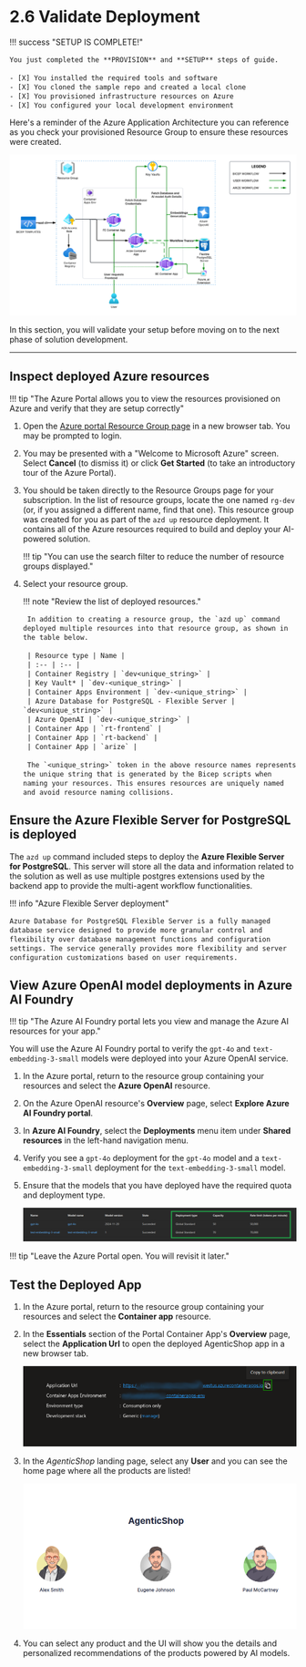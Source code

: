 # 2.6 Validate Deployment

!!! success "SETUP IS COMPLETE!"

    You just completed the **PROVISION** and **SETUP** steps of guide. 

    - [X] You installed the required tools and software
    - [X] You cloned the sample repo and created a local clone
    - [X] You provisioned infrastructure resources on Azure
    - [X] You configured your local development environment

Here's a reminder of the Azure Application Architecture you can reference as you check your provisioned Resource Group to ensure these resources were created.

![infra-architecture](../img/solution-accelerator-architecture.png)

In this section, you will validate your setup before moving on to the next phase of solution development.

---

## Inspect deployed Azure resources

!!! tip "The Azure Portal allows you to view the resources provisioned on Azure and verify that they are setup correctly"

1. Open the [Azure portal Resource Group page](https://portal.azure.com/#browse/resourcegroups) in a new browser tab. You may be prompted to login.

2. You may be presented with a "Welcome to Microsoft Azure" screen. Select **Cancel** (to dismiss it) or click **Get Started** (to take an introductory tour of the Azure Portal).

3. You should be taken directly to the Resource Groups page for your subscription. In the list of resource groups, locate the one named `rg-dev` (or, if you assigned a different name, find that one). This resource group was created for you as part of the `azd up` resource deployment. It contains all of the Azure resources required to build and deploy your AI-powered solution.

    !!! tip "You can use the search filter to reduce the number of resource groups displayed."

4. Select your resource group.

    !!! note "Review the list of deployed resources."

        In addition to creating a resource group, the `azd up` command deployed multiple resources into that resource group, as shown in the table below.

        | Resource type | Name |
        | :-- | :-- |
        | Container Registry | `dev<unique_string>` |
        | Key Vault* | `dev-<unique_string>` |
        | Container Apps Environment | `dev-<unique_string>` |
        | Azure Database for PostgreSQL - Flexible Server | `dev<unique_string>` |
        | Azure OpenAI | `dev-<unique_string>` |
        | Container App | `rt-frontend` |
        | Container App | `rt-backend` |
        | Container App | `arize` |

        The `<unique_string>` token in the above resource names represents the unique string that is generated by the Bicep scripts when naming your resources. This ensures resources are uniquely named and avoid resource naming collisions.

## Ensure the Azure Flexible Server for PostgreSQL is deployed

The `azd up` command included steps to deploy the **Azure Flexible Server for PostgreSQL**. This server will store all the data and information related to the solution as well as use multiple postgres extensions used by the backend app to provide the multi-agent workflow functionalities.

!!! info "Azure Flexible Server deployment"

    Azure Database for PostgreSQL Flexible Server is a fully managed database service designed to provide more granular control and flexibility over database management functions and configuration settings. The service generally provides more flexibility and server configuration customizations based on user requirements.

## View Azure OpenAI model deployments in Azure AI Foundry

!!! tip "The Azure AI Foundry portal lets you view and manage the Azure AI resources for your app."

You will use the Azure AI Foundry portal to verify the `gpt-4o` and `text-embedding-3-small` models were deployed into your Azure OpenAI service.

1. In the Azure portal, return to the resource group containing your resources and select the **Azure OpenAI** resource.

2. On the Azure OpenAI resource's **Overview** page, select **Explore Azure AI Foundry portal**.

3. In **Azure AI Foundry**, select the **Deployments** menu item under **Shared resources** in the left-hand navigation menu.

4. Verify you see a `gpt-4o` deployment for the `gpt-4o` model and a `text-embedding-3-small` deployment for the `text-embedding-3-small` model.

5. Ensure that the models that you have deployed have the required quota and deployment type.

    ![quota](../img/model-quota.png)

!!! tip "Leave the Azure Portal open. You will revisit it later."

## Test the Deployed App

1. In the Azure portal, return to the resource group containing your resources and select the **Container app** resource.

2. In the **Essentials** section of the Portal Container App's **Overview** page, select the **Application Url** to open the deployed AgenticShop app in a new browser tab.

    ![appurl](../img/app-url.png)

3. In the _AgenticShop_ landing page, select any **User** and you can see the home page where all the products are listed!

    ![users](../img/users.png)

4. You can select any product and the UI will show you the details and personalized recommendations of the products powered by AI models.
